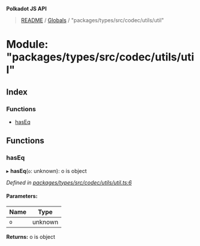 **Polkadot JS API**

> [README](../README.md) / [Globals](../globals.md) / "packages/types/src/codec/utils/util"

# Module: "packages/types/src/codec/utils/util"

## Index

### Functions

* [hasEq](_packages_types_src_codec_utils_util_.md#haseq)

## Functions

### hasEq

▸ **hasEq**(`o`: unknown): o is object

*Defined in [packages/types/src/codec/utils/util.ts:6](https://github.com/polkadot-js/api/blob/e055438c5/packages/types/src/codec/utils/util.ts#L6)*

#### Parameters:

Name | Type |
------ | ------ |
`o` | unknown |

**Returns:** o is object
